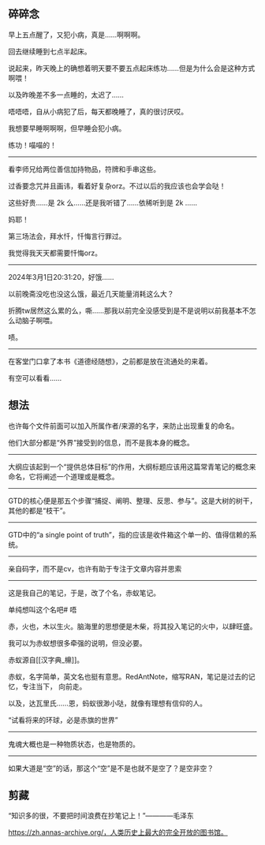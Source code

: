 ## 碎碎念

早上五点醒了，又犯小病，真是……啊啊啊。

回去继续睡到七点半起床。

说起来，昨天晚上的确想着明天要不要五点起床练功……但是为什么会是这种方式啊喂！

以及昨晚差不多一点睡的，太迟了……

唔唔唔，自从小病犯了后，每天都晚睡了，真的很讨厌哎。

我想要早睡啊啊啊，但早睡会犯小病。

练功！喵喵的！

---

看李师兄给两位善信加持物品，符牌和手串这些。

过香要念咒并且画讳，看着好复杂orz。不过以后的我应该也会学会哒！

这些好贵……是 2k 么……还是我听错了……依稀听到是 2k ……

妈耶！

第三场法会，拜水忏，忏悔言行罪过。

我觉得我天天都需要忏悔orz。

---

2024年3月1日20:31:20，好饿……

以前晚斋没吃也没这么饿，最近几天能量消耗这么大？

折腾tw居然这么累的么，嘶……那我以前完全没感受到是不是说明以前我基本不怎么动脑子啊喂。

啧。

---

在客堂门口拿了本书《道德经随想》，之前都是放在流通处的来着。

有空可以看看……

## 想法

也许每个文件前面可以加入所属作者/来源的名字，来防止出现重复的命名。

他们大部分都是“外界”接受到的信息，而不是我本身的概念。

---

大纲应该起到一个“提供总体目标”的作用，大纲标题应该用这篇常青笔记的概念来命名，它将阐述一个道理或是概念。

---

GTD的核心便是那五个步骤“捕捉、阐明、整理、反思、参与”。这是大树的树干，其他的都是“枝干”。

---

GTD中的“a single point of truth”，指的应该是收件箱这个单一的、值得信赖的系统。

---

亲自码字，而不是cv，也许有助于专注于文章内容并思索

---

这是我自己的笔记，于是，改了个名，赤蚁笔记。

单纯想叫这个名吧# 唔

赤，火也，木以生火。脑海里的思想便是木柴，将其投入笔记的火中，以肆旺盛。

我可以为赤蚁想很多牵强的说明，但没必要。

赤蚁源自[[汉字典_檙]]。

赤蚁，名字简单，英文名也挺有意思。RedAntNote，缩写RAN，笔记是过去的记忆，专注当下， 向前走。

以及，达瓦里氏……恩，蚂蚁很渺小哒，就像有理想有信仰的人。

“试看将来的环球，必是赤旗的世界”

---

鬼魂大概也是一种物质状态，也是物质的。

---

如果大道是“空”的话，那这个“空”是不是也就不是空了？是空非空？


## 剪藏

“知识多的很，不要把时间浪费在抄笔记上！”————毛泽东

https://zh.annas-archive.org/，人类历史上最大的完全开放的图书馆。
